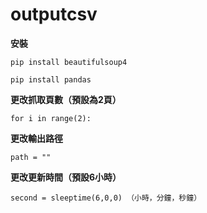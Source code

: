 # outputcsv
**安裝**

`pip install beautifulsoup4`

`pip install pandas`

**更改抓取頁數（預設為2頁）**

`for i in range(2):`

**更改輸出路徑**

`path = ""`

**更改更新時間（預設6小時）**

`second = sleeptime(6,0,0) （小時，分鐘，秒鐘）`
